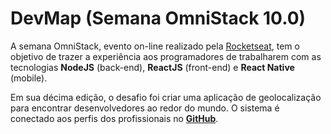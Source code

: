 # DevMap (Semana OmniStack 10.0)
A semana OmniStack, evento on-line realizado pela [Rocketseat](https://github.com/Rocketseat), tem o objetivo de trazer a experiência aos programadores de trabalharem com as tecnologias **NodeJS** (back-end), **ReactJS** (front-end) e **React Native** (mobile).

Em sua décima edição, o desafio foi criar uma aplicação de geolocalização para encontrar desenvolvedores ao redor do mundo. O sistema é conectado aos perfis dos profissionais no [**GitHub**](https://github.com).
